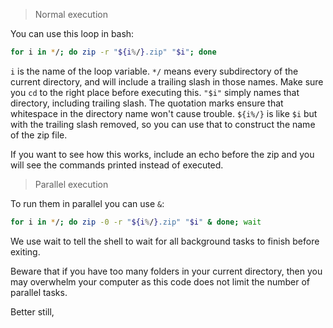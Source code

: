 > Normal execution

You can use this loop in bash:

```bash
for i in */; do zip -r "${i%/}.zip" "$i"; done
```

`i` is the name of the loop variable. `*/` means every subdirectory of the current directory, and will include a trailing slash in those names. Make sure you `cd` to the right place before executing this. `"$i"` simply names that directory, including trailing slash. The quotation marks ensure that whitespace in the directory name won't cause trouble. `${i%/}` is like `$i` but with the trailing slash removed, so you can use that to construct the name of the zip file.

If you want to see how this works, include an echo before the zip and you will see the commands printed instead of executed.

> Parallel execution

To run them in parallel you can use `&`:
  
```bash
for i in */; do zip -0 -r "${i%/}.zip" "$i" & done; wait
```

We use wait to tell the shell to wait for all background tasks to finish before exiting.

Beware that if you have too many folders in your current directory, then you may overwhelm your computer as this code does not limit the number of parallel tasks.

Better still, 